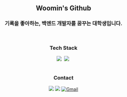 <h2 align="center"> Woomin's Github </h2>

<h3 align="center"> 
기록을 좋아하는, 백엔드 개발자를 꿈꾸는 대학생입니다.
</h3>


<br>

<h3 align="center"> Tech Stack </h3>
<div align="center">
 <img src="https://img.shields.io/badge/java-20232a.svg?style=for-the-badge&logo=java&logoColor=61DAFB" />&nbsp
 <img src="https://img.shields.io/badge/spring-20232a.svg?style=for-the-badge&logo=spring&logoColor=6DB33F" />&nbsp
</div>

<br>

<h3 align="center"> Contact </h3>
<div align="center">
 <a href="https://github.com/Woomin-Wang"><img src="https://img.shields.io/badge/github-181717?style=for-the-badge&logo=github&logoColor=white"></a>
 <a href="https://velog.io/@woomin-wang"><img src="https://img.shields.io/badge/Velog-20C997?style=for-the-badge&logo=Velog&logoColor=white"></a>
 <a href="mailto:wwmin828@gmail.com"><img alt="Gmail" src="https://img.shields.io/badge/-Gmail-EA4335?style=for-the-badge&logo=gmail&logoColor=white" /></a>
</div>
